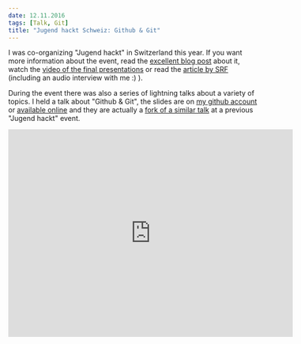 ```yaml
---
date: 12.11.2016
tags: [Talk, Git]
title: "Jugend hackt Schweiz: Github & Git"
---
```


I was co-organizing "Jugend hackt" in Switzerland this year.
If you want more information about the event, read the [excellent blog post](https://jugendhackt.org/jugend-hackt-goes-international-ein-rueckblick/) about it, watch the [video of the final presentations](https://www.youtube.com/watch?v=_2lsOBaIm0U&list=PLQsLR7zBwcw1Tbzd0igtaC6HhMA_Lrmhq&index=11) or read the [article by SRF](http://www.srf.ch/news/panorama/jugend-hackt-zurueck-zu-den-wurzeln-der-hackathons) (including an audio interview with me :) ).

During the event there was also a series of lightning talks about a variety of topics.
I held a talk about "Github & Git", the slides are on [my github account](https://github.com/metaodi/git-talk) or [available online](http://metaodi.ch/git-talk) and they are actually a [fork of a similar talk](https://github.com/0x530302/git-talk/network) at a previous "Jugend hackt" event.

<iframe src="http://metaodi.ch/git-talk" width="576" height="420" scrolling="no" frameborder="0" webkitallowfullscreen mozallowfullscreen allowfullscreen></iframe>
